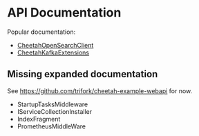 # API Documentation

Popular documentation:

* [CheetahOpenSearchClient](./Cheetah.Core.Infrastructure.Services.OpenSearchClient.CheetahOpenSearchClient.yml)
* [CheetahKafkaExtensions](./Cheetah.Core.Infrastructure.Services.Kafka.CheetahKafkaExtensions.yml)

## Missing expanded documentation

See <https://github.com/trifork/cheetah-example-webapi> for now.

* StartupTasksMiddleware
* IServiceCollectionInstaller
* IndexFragment
* PrometheusMiddleWare